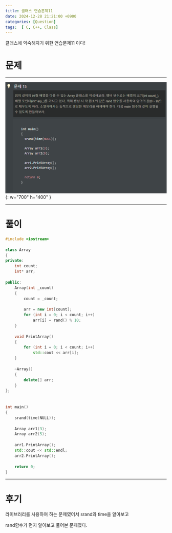 ```yaml
---
title: 클래스 연습문제11
date: 2024-12-28 21:21:00 +0900
categories: [Question]  
tags:  [ C, C++, Class]
---
```


클래스에 익숙해지기 위한 연습문제11 이다!

# 문제   
---------------------------------------

![Desktop View](/assets/img/class12.png){: w="700" h="400" }

---------------------------------------

# 풀이

```c++
#include <iostream>

class Array
{
private:
    int count;
    int* arr;

public:
    Array(int _count)
    {
        count = _count;
        
        arr = new int[count];
        for (int i = 0; i < count; i++)       
            arr[i] = rand() % 10;      
    }
    
    void PrintArray()
    {
        for (int i = 0; i < count; i++)
            std::cout << arr[i];
    }
    
    ~Array()
    {
        delete[] arr;
    }
};


int main()
{
    srand(time(NULL));
    
    Array arr1(3);
    Array arr2(5);
    
    arr1.PrintArray();
    std::cout << std::endl;
    arr2.PrintArray();
    
    return 0;
}

```
---------------------------------------

# 후기

라이브러리를 사용하여 하는 문제였어서 srand와 time을 알아보고

rand함수가 먼지 알아보고 풀어본 문제였다.

